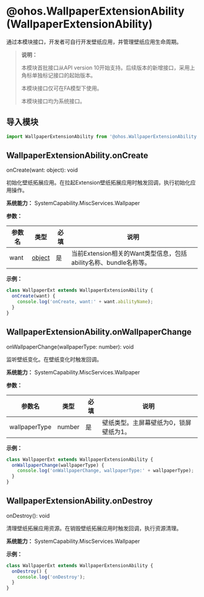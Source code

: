 # @ohos.WallpaperExtensionAbility (WallpaperExtensionAbility)

通过本模块接口，开发者可自行开发壁纸应用，并管理壁纸应用生命周期。

> **说明：**
>
> 本模块首批接口从API version 10开始支持。后续版本的新增接口，采用上角标单独标记接口的起始版本。
> 
> 本模块接口仅可在FA模型下使用。
> 
> 本模块接口均为系统接口。

## 导入模块

```js
import WallpaperExtensionAbility from '@ohos.WallpaperExtensionAbility';
```

## WallpaperExtensionAbility.onCreate

onCreate(want: object): void

初始化壁纸拓展应用。在拉起Extension壁纸拓展应用时触发回调，执行初始化应用操作。

**系统能力：** SystemCapability.MiscServices.Wallpaper

**参数：**

| 参数名 | 类型          | 必填 | 说明                             |
| ------ | ----------- | ---- | ------------------------------- |
| want   | [object](js-apis-app-ability-want.md) | 是   | 当前Extension相关的Want类型信息，包括ability名称、bundle名称等。 |

**示例：**

```js
class WallpaperExt extends WallpaperExtensionAbility {
  onCreate(want) {
    console.log('onCreate, want:' + want.abilityName);
  }
}
```

## WallpaperExtensionAbility.onWallpaperChange

onWallpaperChange(wallpaperType: number): void

监听壁纸变化。在壁纸变化时触发回调。

**系统能力：** SystemCapability.MiscServices.Wallpaper

**参数：**

| 参数名 | 类型        | 必填 | 说明                   |
| ------ | --------- | --- |----------------------|
| wallpaperType  | number | 是  | 壁纸类型。主屏幕壁纸为0，锁屏壁纸为1。 |

**示例：**

```js
class WallpaperExt extends WallpaperExtensionAbility {
  onWallpaperChange(wallpaperType) {
    console.log('onWallpaperChange, wallpaperType:' + wallpaperType);
  }
}
```

## WallpaperExtensionAbility.onDestroy

onDestroy(): void

清理壁纸拓展应用资源。在销毁壁纸拓展应用时触发回调，执行资源清理。

**系统能力：** SystemCapability.MiscServices.Wallpaper

**示例：**

```js
class WallpaperExt extends WallpaperExtensionAbility {
  onDestroy() {
    console.log('onDestroy');
  }
}
```
